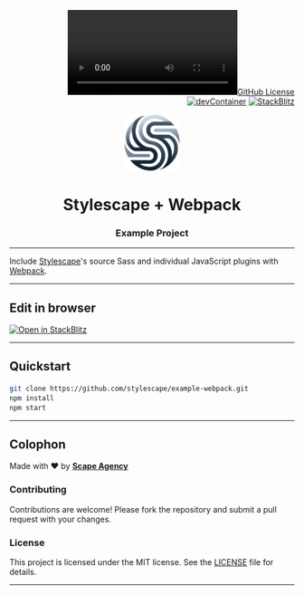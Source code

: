 <div align="right">

[![GitHub License](https://img.shields.io/github/license/stylescape/font.gl?style=flat-square&logo=readthedocs&logoColor=FFFFFF&label=&labelColor=%23041B26&color=%23041B26&link=LICENSE)](https://github.com/stylescape/example-webpack/blob/main/LICENSE)
[![devContainer](https://img.shields.io/badge/:badgeContent?style=flat-square&logo=Docker&logoColor=%23FFFFFF&label=Remote&labelColor=%23041B26&color=%23041B26)](https://vscode.dev/redirect?url=vscode://ms-vscode-remote.remote-containers/cloneInVolume?url=https://github.com/stylescape/example-webpack)
[![StackBlitz](https://img.shields.io/badge/:badgeContent?style=flat-square&logo=StackBlitz&logoColor=%23FFFFFF&label=StackBlitz&labelColor=%23041B26&color=%23041B26)](https://stackblitz.com/github/stylescape/example-webpack/tree/main/webpack?file=src%2Findex.html)


<!-- https://img.shields.io/badge/:badgeContent?style=flat&logo=Docker&label=devContainer -->

</div>

<p align="center">
    <img src="https://raw.githubusercontent.com/stylescape/brand/master/src/logo/logo-transparant.png" width="20%" height="20%" alt="Stylescape Logo">
</p>
<h1 align="center" style='border-bottom: none;'>Stylescape + Webpack</h1>
<h3 align="center">Example Project</h3>

---

Include [Stylescape](https://scape.style)'s source Sass and individual JavaScript plugins with [Webpack](https://webpack.js.org).

---

## Edit in browser

[![Open in StackBlitz](https://developer.stackblitz.com/img/open_in_stackblitz.svg)](https://stackblitz.com/github/stylescape/example-webpack/tree/main/webpack?file=src%2Findex.html)

---

## Quickstart

```sh
git clone https://github.com/stylescape/example-webpack.git
npm install
npm start
```

---

## Colophon

Made with ❤️ by **[Scape Agency](https://www.scape.agency)**

### Contributing

Contributions are welcome! Please fork the repository and submit a pull request with your changes.

### License

This project is licensed under the MIT license. See the [LICENSE](LICENSE) file for details.

---
